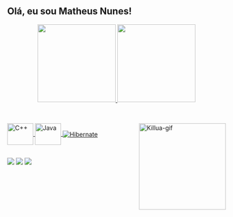 ## Olá, eu sou Matheus Nunes!

<div align="center">
  <a href="https://github.com/Tue20022">
  <img height="180em" src="https://github-readme-stats.vercel.app/api?username=Tue20022&theme=blue-green"/>
  <img height="180em" src="https://github-readme-stats.vercel.app/api/top-langs/?username=Tue20022&theme=blue-green"/>
</div>
 
## 
  
</div>
<div style="display: inline_block"><br>
  <img align="center" alt="C++"  height="50" width="60" src="https://cdn.jsdelivr.net/gh/devicons/devicon/icons/cplusplus/cplusplus-original.svg"> 
  <img align="center" alt="Java" height="50" width="60" src="https://cdn.jsdelivr.net/gh/devicons/devicon/icons/java/java-original-wordmark.svg"> 
  <img align="center" alt="Hibernate"  src="https://img.shields.io/badge/Hibernate-59666C?style=for-the-badge&logo=Hibernate&logoColor=white"> 
  
  <img align="right" height="200" width="200" alt="Killua-gif" src="https://i.imgur.com/K5P22VM.gif">
</div>

##

<div> 
  <a href="https://www.instagram.com/nunes_tue" target="_blank"><img src="https://img.shields.io/badge/-Instagram-%23E4405F?style=for-the-badge&logo=instagram&logoColor=white" target="_blank"></a>
  <a href="https://www.linkedin.com/in/matheus-nunes-0602" target="_blank"><img src="https://img.shields.io/badge/-LinkedIn-%230077B5?style=for-the-badge&logo=linkedin&logoColor=white" target="_blank"></a> 
  <a href = "mailto:matheusvnunes@hotmai.com"><img src="https://img.shields.io/badge/-Gmail-%23333?style=for-the-badge&logo=gmail&logoColor=white" target="_blank"></a>
